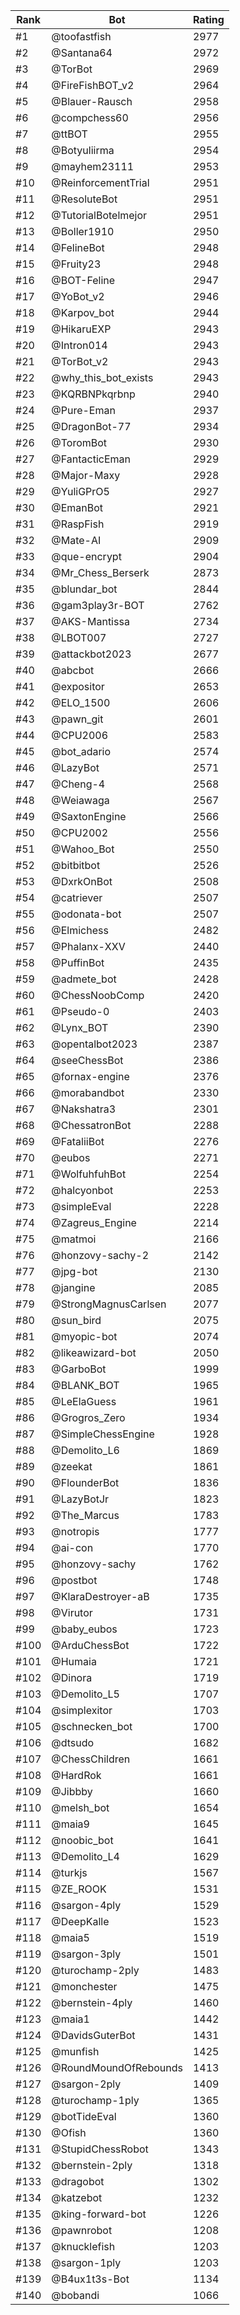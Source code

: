 Rank|Bot|Rating
---|---|---
#1|@toofastfish|2977
#2|@Santana64|2972
#3|@TorBot|2969
#4|@FireFishBOT_v2|2964
#5|@Blauer-Rausch|2958
#6|@compchess60|2956
#7|@ttBOT|2955
#8|@Botyuliirma|2954
#9|@mayhem23111|2953
#10|@ReinforcementTrial|2951
#11|@ResoluteBot|2951
#12|@TutorialBotelmejor|2951
#13|@Boller1910|2950
#14|@FelineBot|2948
#15|@Fruity23|2948
#16|@BOT-Feline|2947
#17|@YoBot_v2|2946
#18|@Karpov_bot|2944
#19|@HikaruEXP|2943
#20|@Intron014|2943
#21|@TorBot_v2|2943
#22|@why_this_bot_exists|2943
#23|@KQRBNPkqrbnp|2940
#24|@Pure-Eman|2937
#25|@DragonBot-77|2934
#26|@ToromBot|2930
#27|@FantacticEman|2929
#28|@Major-Maxy|2928
#29|@YuliGPrO5|2927
#30|@EmanBot|2921
#31|@RaspFish|2919
#32|@Mate-AI|2909
#33|@que-encrypt|2904
#34|@Mr_Chess_Berserk|2873
#35|@blundar_bot|2844
#36|@gam3play3r-BOT|2762
#37|@AKS-Mantissa|2734
#38|@LBOT007|2727
#39|@attackbot2023|2677
#40|@abcbot|2666
#41|@expositor|2653
#42|@ELO_1500|2606
#43|@pawn_git|2601
#44|@CPU2006|2583
#45|@bot_adario|2574
#46|@LazyBot|2571
#47|@Cheng-4|2568
#48|@Weiawaga|2567
#49|@SaxtonEngine|2566
#50|@CPU2002|2556
#51|@Wahoo_Bot|2550
#52|@bitbitbot|2526
#53|@DxrkOnBot|2508
#54|@catriever|2507
#55|@odonata-bot|2507
#56|@Elmichess|2482
#57|@Phalanx-XXV|2440
#58|@PuffinBot|2435
#59|@admete_bot|2428
#60|@ChessNoobComp|2420
#61|@Pseudo-0|2403
#62|@Lynx_BOT|2390
#63|@opentalbot2023|2387
#64|@seeChessBot|2386
#65|@fornax-engine|2376
#66|@morabandbot|2330
#67|@Nakshatra3|2301
#68|@ChessatronBot|2288
#69|@FataliiBot|2276
#70|@eubos|2271
#71|@WolfuhfuhBot|2254
#72|@halcyonbot|2253
#73|@simpleEval|2228
#74|@Zagreus_Engine|2214
#75|@matmoi|2166
#76|@honzovy-sachy-2|2142
#77|@jpg-bot|2130
#78|@jangine|2085
#79|@StrongMagnusCarlsen|2077
#80|@sun_bird|2075
#81|@myopic-bot|2074
#82|@likeawizard-bot|2050
#83|@GarboBot|1999
#84|@BLANK_BOT|1965
#85|@LeElaGuess|1961
#86|@Grogros_Zero|1934
#87|@SimpleChessEngine|1928
#88|@Demolito_L6|1869
#89|@zeekat|1861
#90|@FlounderBot|1836
#91|@LazyBotJr|1823
#92|@The_Marcus|1783
#93|@notropis|1777
#94|@ai-con|1770
#95|@honzovy-sachy|1762
#96|@postbot|1748
#97|@KlaraDestroyer-aB|1735
#98|@Virutor|1731
#99|@baby_eubos|1723
#100|@ArduChessBot|1722
#101|@Humaia|1721
#102|@Dinora|1719
#103|@Demolito_L5|1707
#104|@simplexitor|1703
#105|@schnecken_bot|1700
#106|@dtsudo|1682
#107|@ChessChildren|1661
#108|@HardRok|1661
#109|@Jibbby|1660
#110|@melsh_bot|1654
#111|@maia9|1645
#112|@noobic_bot|1641
#113|@Demolito_L4|1629
#114|@turkjs|1567
#115|@ZE_ROOK|1531
#116|@sargon-4ply|1529
#117|@DeepKalle|1523
#118|@maia5|1519
#119|@sargon-3ply|1501
#120|@turochamp-2ply|1483
#121|@monchester|1475
#122|@bernstein-4ply|1460
#123|@maia1|1442
#124|@DavidsGuterBot|1431
#125|@munfish|1425
#126|@RoundMoundOfRebounds|1413
#127|@sargon-2ply|1409
#128|@turochamp-1ply|1365
#129|@botTideEval|1360
#130|@Ofish|1360
#131|@StupidChessRobot|1343
#132|@bernstein-2ply|1318
#133|@dragobot|1302
#134|@katzebot|1232
#135|@king-forward-bot|1226
#136|@pawnrobot|1208
#137|@knucklefish|1203
#138|@sargon-1ply|1203
#139|@B4ux1t3s-Bot|1134
#140|@bobandi|1066
